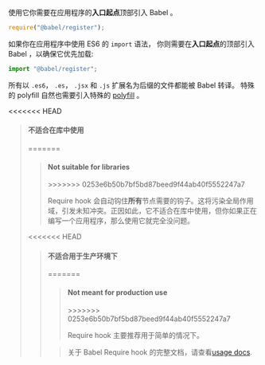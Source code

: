 使用它你需要在应用程序的**入口起点**顶部引入 Babel 。

```js title="JavaScript"
require("@babel/register");
```

如果你在应用程序中使用 ES6 的 `import` 语法，
你则需要在**入口起点**的顶部引入 Babel ，以确保它优先加载:

```js title="JavaScript"
import "@babel/register";
```

所有以 `.es6`， `.es`， `.jsx` 和 `.js` 扩展名为后缀的文件都能被 Babel 转译。 特殊的 polyfill 自然也需要引入特殊的 [polyfill](/docs/usage/polyfill/) 。

<<<<<<< HEAD
<blockquote class="babel-callout babel-callout-warning">
  <h4>不适合在库中使用</h4>
=======
<blockquote class="alert alert--warning">
  <h4>Not suitable for libraries</h4>
>>>>>>> 0253e6b50b7bf5bd87beed9f44ab40f5552247a7
  <p>
    Require hook 会自动钩住<strong>所有</strong>节点需要的钩子。这将污染全局作用域，引发未知冲突。正因如此，它不适合在库中使用，但你如果正在编写一个应用程序，那么使用它就完全没问题。
  </p>
</blockquote>

<<<<<<< HEAD
<blockquote class="babel-callout babel-callout-warning">
  <h4>不适合用于生产环境下</h4>
=======
<blockquote class="alert alert--warning">
  <h4>Not meant for production use</h4>
>>>>>>> 0253e6b50b7bf5bd87beed9f44ab40f5552247a7
  <p>
    Require hook 主要推荐用于简单的情况下。
  </p>
</blockquote>

<blockquote class="alert alert--info">
  <p>
    关于 Babel Require hook 的完整文档，请查看<a href="/docs/usage/require/">usage docs</a>.
  </p>
</blockquote>

